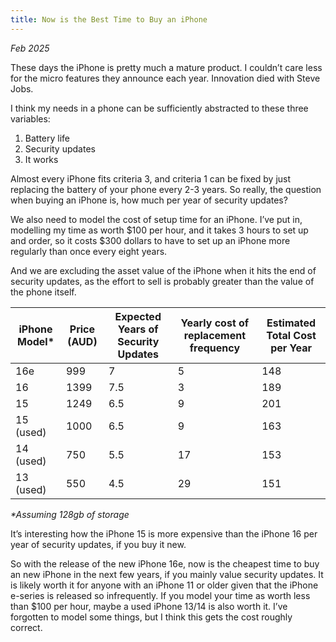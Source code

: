 ```yaml
---
title: Now is the Best Time to Buy an iPhone 
---
```


*Feb 2025*

These days the iPhone is pretty much a mature product. I couldn’t care less for the micro features they announce each year. Innovation died with Steve Jobs.

I think my needs in a phone can be sufficiently abstracted to these three variables:
1. Battery life
2. Security updates
3. It works

Almost every iPhone fits criteria 3, and criteria 1 can be fixed by just replacing the battery of your phone every 2-3 years. So really, the question when buying an iPhone is, how much per year of security updates?

We also need to model the cost of setup time for an iPhone. I’ve put in, modelling my time as worth $100 per hour, and it takes 3 hours to set up and order, so it costs $300 dollars to have to set up an iPhone more regularly than once every eight years.

And we are excluding the asset value of the iPhone when it hits the end of security updates, as the effort to sell is probably greater than the value of the phone itself.

| iPhone Model* | Price (AUD) | Expected Years of Security Updates | Yearly cost of replacement frequency | Estimated Total Cost per Year |
| ----------- | ----------- | ---------------------------------- | ------------------------------- | --------------------- |
| 16e | 999 | 7 | 5 | 148 |
| 16 | 1399 | 7.5 | 3 | 189 |
| 15 | 1249 | 6.5 | 9 | 201 |
| 15 (used) | 1000 | 6.5 | 9 | 163 |
| 14 (used) | 750 | 5.5 | 17 | 153 |
| 13 (used) | 550 | 4.5 | 29 | 151 |

*\*Assuming 128gb of storage*

It’s interesting how the iPhone 15 is more expensive than the iPhone 16 per year of security updates, if you buy it new.

So with the release of the new iPhone 16e, now is the cheapest time to buy an new iPhone in the next few years, if you mainly value security updates. It is likely worth it for anyone with an iPhone 11 or older given that the iPhone e-series is released so infrequently. If you model your time as worth less than $100 per hour, maybe a used iPhone 13/14 is also worth it. I’ve forgotten to model some things, but I think this gets the cost roughly correct.






